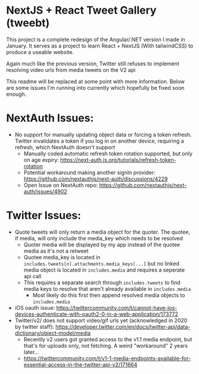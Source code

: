 # NextJS + React Tweet Gallery (tweebt)

This project is a complete redesign of the Angular/.NET version I made in January.
It serves as a project to learn React + NextJS (With tailwindCSS) to produce a useable website.

Again much like the previous version, Twitter still refuses to implement resolving video urls from media tweets on the V2 api

This readme will be replaced at some point with more information.
Below are some issues I'm running into currently which hopefully be fixed soon enough.

# NextAuth Issues:
- No support for manually updating object data or forcing a token refresh. Twitter invalidates a token if you log in on another device, requiring a refresh, which NextAuth doesn't support
	- Manually coded automatic refresh token rotation supported, but only on age expiry: https://next-auth.js.org/tutorials/refresh-token-rotation
	- Potential workaround making another signIn provider: https://github.com/nextauthjs/next-auth/discussions/4229
	- Open Issue on NextAuth repo: https://github.com/nextauthjs/next-auth/issues/4902

# Twitter Issues:
- Quote tweets will only return a media object for the quoter. The quotee, if media, will only include the media_key which needs to be resolved
	- Quoter media will be displayed by my app instead of the quotee media as it's not a retweet
	- Quotee media_key is located in `includes.tweets[n].attachments.media_keys[...]` but no linked media object is located in `includes.media` and requires a seperate api call
	- This requires a separate search through `includes.tweets` to find media keys to resolve that aren't already available in `includes.media`
		- Most likely do this first then append resolved media objects to `includes.media`
- iOS oauth issue: https://twittercommunity.com/t/cannot-have-ios-devices-authenticate-with-oauth2-0-in-a-web-application/173772
- Twitter/v2/ does not support video/gif urls yet (acknowledged in 2020 by twitter staff): https://developer.twitter.com/en/docs/twitter-api/data-dictionary/object-model/media
	- Recently v2 users got granted access to the v1.1 media endpoint, but that's for uploads only, not fetching. A weird "workaround" 2 years later...
	- https://twittercommunity.com/t/v1-1-media-endpoints-available-for-essential-access-in-the-twitter-api-v2/171664
